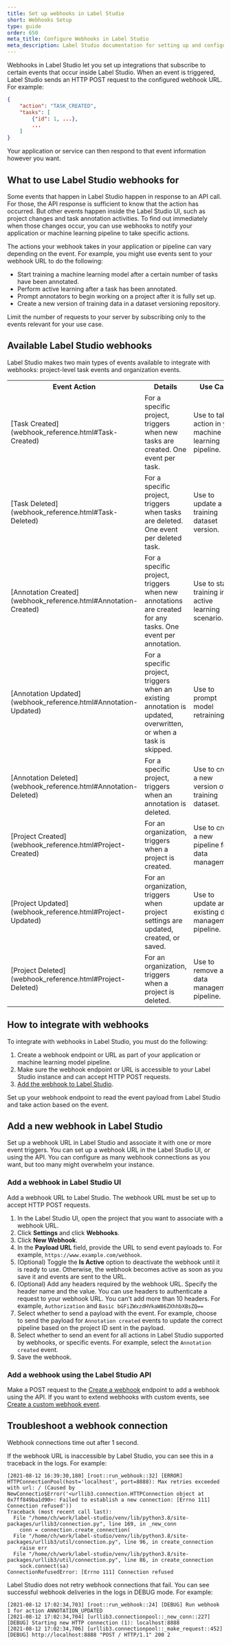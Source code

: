 ```yaml
---
title: Set up webhooks in Label Studio
short: Webhooks Setup
type: guide
order: 650
meta_title: Configure Webhooks in Label Studio
meta_description: Label Studio documentation for setting up and configuring webhooks to integrate Label Studio with your machine learning pipeline
---
```


Webhooks in Label Studio let you set up integrations that subscribe to certain events that occur inside Label Studio. When an event is triggered, Label Studio sends an HTTP POST request to the configured webhook URL. For example:
```json
{
    "action": "TASK_CREATED",
    "tasks": [
        {"id": 1, ...},
        ...
    ]
}
```

Your application or service can then respond to that event information however you want. 

## What to use Label Studio webhooks for 

Some events that happen in Label Studio happen in response to an API call. For those, the API response is sufficient to know that the action has occurred. But other events happen inside the Label Studio UI, such as project changes and task annotation activities. To find out immediately when those changes occur, you can use webhooks to notify your application or machine learning pipeline to take specific actions. 

The actions your webhook takes in your application or pipeline can vary depending on the event. For example, you might use events sent to your webhook URL to do the following:
- Start training a machine learning model after a certain number of tasks have been annotated.
- Perform active learning after a task has been annotated.
- Prompt annotators to begin working on a project after it is fully set up.
- Create a new version of training data in a dataset versioning repository. 

Limit the number of requests to your server by subscribing only to the events relevant for your use case.

## Available Label Studio webhooks
Label Studio makes two main types of events available to integrate with webhooks: project-level task events and organization events.

<table>
  <tr>
    <th>Event Action</th>
    <th>Details</th>
    <th>Use Case</th>
  </tr>
  <tr>
    <td>[Task Created](webhook_reference.html#Task-Created)</td>
    <td>For a specific project, triggers when new tasks are created. One event per task.</td>
    <td>Use to take action in your machine learning pipeline. </td>
  </tr>
  <tr>
    <td>[Task Deleted](webhook_reference.html#Task-Deleted)</td>
    <td>For a specific project, triggers when tasks are deleted. One event per deleted task.</td>
    <td>Use to update a training dataset version. </td>
  </tr>
  <tr>
    <td>[Annotation Created](webhook_reference.html#Annotation-Created)</td>
    <td>For a specific project, triggers when new annotations are created for any tasks. One event per annotation.</td>
    <td>Use to start training in an active learning scenario.</td>
  </tr>
  <tr>
    <td>[Annotation Updated](webhook_reference.html#Annotation-Updated)</td>
    <td>For a specific project, triggers when an existing annotation is updated, overwritten, or when a task is skipped.</td>
    <td>Use to prompt model retraining. </td>
  </tr>
  <tr>
    <td>[Annotation Deleted](webhook_reference.html#Annotation-Deleted)</td>
    <td>For a specific project, triggers when an annotation is deleted.</td>
    <td>Use to create a new version of a training dataset. </td>
  </tr>
  <tr>
    <td>[Project Created](webhook_reference.html#Project-Created)</td>
    <td>For an organization, triggers when a project is created.</td>
    <td>Use to create a new pipeline for data management.</td>
  </tr>
  <tr>
    <td>[Project Updated](webhook_reference.html#Project-Updated)</td>
    <td>For an organization, triggers when project settings are updated, created, or saved.</td>
    <td>Use to update an existing data management pipeline.</td>
  </tr>
  <tr>
    <td>[Project Deleted](webhook_reference.html#Project-Deleted)</td>
    <td>For an organization, triggers when a project is deleted.</td>
    <td>Use to remove a data management pipeline. </td>
  </tr>
</table>

## How to integrate with webhooks

To integrate with webhooks in Label Studio, you must do the following:
1. Create a webhook endpoint or URL as part of your application or machine learning model pipeline.
2. Make sure the webhook endpoint or URL is accessible to your Label Studio instance and can accept HTTP POST requests.
3. [Add the webhook to Label Studio](webhooks.html#Add-a-new-webhook-in-Label-Studio).

Set up your webhook endpoint to read the event payload from Label Studio and take action based on the event.

## Add a new webhook in Label Studio

Set up a webhook URL in Label Studio and associate it with one or more event triggers. You can set up a webhook URL in the Label Studio UI, or using the API. You can configure as many webhook connections as you want, but too many might overwhelm your instance. 

### Add a webhook in Label Studio UI

Add a webhook URL to Label Studio. The webhook URL must be set up to accept HTTP POST requests.

1. In the Label Studio UI, open the project that you want to associate with a webhook URL.
2. Click **Settings** and click **Webhooks**.
3. Click **New Webhook**. 
4. In the **Payload URL** field, provide the URL to send event payloads to. For example, `https://www.example.com/webhook`.
5. (Optional) Toggle the **Is Active** option to deactivate the webhook until it is ready to use. Otherwise, the webhook becomes active as soon as you save it and events are sent to the URL. 
6. (Optional) Add any headers required by the webhook URL. Specify the header name and the value. You can use headers to authenticate a request to your webhook URL. You can't add more than 10 headers. For example, `Authorization` and `Basic bGFiZWxzdHVkaW86ZXhhbXBsZQ==`
7. Select whether to send a payload with the event. For example, choose to send the payload for `Annotation created` events to update the correct pipeline based on the project ID sent in the payload.  
8. Select whether to send an event for all actions in Label Studio supported by webhooks, or specific events. For example, select the `Annotation created` event. 
9. Save the webhook.

### Add a webhook using the Label Studio API

Make a POST request to the [Create a webhook](/api#tag/Webhooks/) endpoint to add a webhook using the API. If you want to extend webhooks with custom events, see [Create a custom webhook event](webhook_create.html). 

## Troubleshoot a webhook connection

Webhook connections time out after 1 second. 

If the webhook URL is inaccessible by Label Studio, you can see this in a traceback in the logs. For example:
```
[2021-08-12 16:39:30,180] [root::run_webhook::32] [ERROR] HTTPConnectionPool(host='localhost', port=8888): Max retries exceeded with url: / (Caused by NewConnectio$Error('<urllib3.connection.HTTPConnection object at 0x7ff849ba1d90>: Failed to establish a new connection: [Errno 111] Connection refused'))
Traceback (most recent call last):                                
  File "/home/ch/work/label-studio/venv/lib/python3.8/site-packages/urllib3/connection.py", line 169, in _new_conn
    conn = connection.create_connection(
  File "/home/ch/work/label-studio/venv/lib/python3.8/site-packages/urllib3/util/connection.py", line 96, in create_connection
    raise err                                                                              
  File "/home/ch/work/label-studio/venv/lib/python3.8/site-packages/urllib3/util/connection.py", line 86, in create_connection
    sock.connect(sa)                                                                                   
ConnectionRefusedError: [Errno 111] Connection refused
```

Label Studio does not retry webhook connections that fail. You can see successful webhook deliveries in the logs in DEBUG mode. For example:
```
[2021-08-12 17:02:34,703] [root::run_webhook::24] [DEBUG] Run webhook 1 for action ANNOTATION_UPDATED
[2021-08-12 17:02:34,704] [urllib3.connectionpool::_new_conn::227] [DEBUG] Starting new HTTP connection (1): localhost:8888
[2021-08-12 17:02:34,706] [urllib3.connectionpool::_make_request::452] [DEBUG] http://localhost:8888 "POST / HTTP/1.1" 200 2
```




